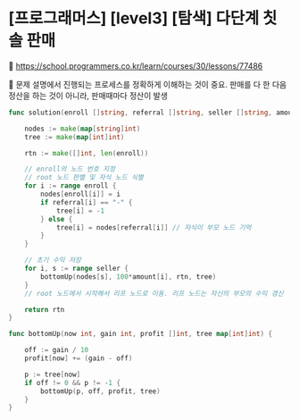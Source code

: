 # [프로그래머스] [level3] [탐색] 다단계 칫솔 판매

:link: https://school.programmers.co.kr/learn/courses/30/lessons/77486

:memo: 문제 설명에서 진행되는 프로세스를 정확하게 이해하는 것이 중요. 판매를 다 한 다음 정산을 하는 것이 아니라, 판매때마다 정산이 발생

```go
func solution(enroll []string, referral []string, seller []string, amount []int) []int {

	nodes := make(map[string]int)
	tree := make(map[int]int)

	rtn := make([]int, len(enroll))

	// enroll의 노드 번호 지정
	// root 노드 판별 및 자식 노드 식별
	for i := range enroll {
		nodes[enroll[i]] = i
		if referral[i] == "-" {
			tree[i] = -1
		} else {
			tree[i] = nodes[referral[i]] // 자식이 부모 노드 기억
		}
	}

	// 초기 수익 저장
	for i, s := range seller {
		bottomUp(nodes[s], 100*amount[i], rtn, tree)
	}
	// root 노드에서 시작해서 리프 노드로 이동. 리프 노드는 자신의 부모의 수익 갱신

	return rtn
}

func bottomUp(now int, gain int, profit []int, tree map[int]int) {

	off := gain / 10
	profit[now] += (gain - off)

	p := tree[now]
	if off != 0 && p != -1 {
		bottomUp(p, off, profit, tree)
	}
}
```

